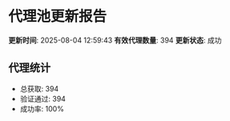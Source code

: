 # 代理池更新报告

**更新时间**: 2025-08-04 12:59:43
**有效代理数量**: 394
**更新状态**:  成功

## 代理统计
- 总获取: 394
- 验证通过: 394
- 成功率: 100%
